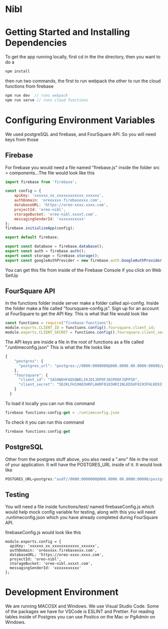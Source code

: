# Nibl
# Getting Started and Installing Dependencies


To get the app running locally, first cd in the the directory, then you want to do a

```javascript
npm install
```
then run two commands, the first to run webpack the other to run the cloud functions from firebase

```javascript
npm run dev  // runs webpack
npm run serve // runs cloud functions
```


# Configuring Environment Variables
We used postgreSQL and firebase, and FourSquare API. So you will need keys from those


## Firebase
For firebase you would need a file named "firebase.js" inside the folder src > components...The file would look like this



```javascript
import firebase from 'firebase';

const config = {
	apiKey: 'xxxxxx_xx_xxxxxxxxxxxx_xxxxxx',
	authDomain: 'oreoxxxx.firebasexxx.com',
	databaseURL: 'https://oreo-xxxx.xxxx.com',
	projectId: 'oreo-nibl',
	storageBucket: 'oreo-nibl.xxxxt.com',
	messagingSenderId: 'xxxxxxxxxxx'
};
firebase.initializeApp(config);

export default firebase;

export const database = firebase.database();
export const auth = firebase.auth();
export const storage = firebase.storage();
export const googleAuthProvider = new firebase.auth.GoogleAuthProvider();

```


You can get this file from inside of the Firebase Console if you click on Web SetUp


## FourSquare API


In the functions folder inside server make a folder called api-config. Inside the folder make a file called "foursquare-config.js". Sign up for an account at FourSquare to get the API Key. This is what that file would look like



```javascript
const functions = require("firebase-functions");
module.exports.CLIENT_ID = functions.config().foursquare.client_id;
module.exports.CLIENT_SECRET = functions.config().foursquare.client_secret;
```


The API keys are inside a file in the root of functions as a file called ".runtimeconfig.json" This is what the file looks like



```javascript
{
    "postgres": {
      "postgres_url": "postgres://0000:0000000@000.0000.00.0000:00000/postgres"
    },
    "foursquare": {
      "client_id": "IASOWEHFAOSQWELIKJOIJDPOFJASPDOFJQPPSD",
      "client_secret": "5DJKLFH19083HRFLAHDF9103HRI1NLKDSUF0193FHLKDSSTES0PZ"
    }
  }
```


To load it locally you can run this command

```javascript
firebase functions:config:get > .runtimeconfig.json
```


To check it you can run this command

```javascript
firebase functions:config:get
```
## PostgreSQL


Other from the postgres stuff above, you also need a ".env" file in the root of your application. It will have the POSTGRES_URL inside of it. It would look like

```javascript
POSTGRES_URL=postgres:"asdf//0000:0000000@000.0000.00.0000:00000/postgres"
```


## Testing

You will need a file inside functions/test/ named firebaseConfig.js which would help mock config variable for testing, along with this you will need .runtimeconfig.json which you have already completed during FourSquare API.

firebaseConfig.js would look like this
```
module.exports.config = {
  apiKey: 'xxxxxx_xx_xxxxxxxxxxxx_xxxxxx',
  authDomain: 'oreoxxxx.firebasexxx.com',
  databaseURL: 'https://oreo-xxxx.xxxx.com',
  projectId: 'oreo-nibl',
  storageBucket: 'oreo-nibl.xxxxt.com',
  messagingSenderId: 'xxxxxxxxxxx'
};
```


# Development Environment
We are running MACOSX and Windows. We use Visual Studio Code. Some of the packages we have for VSCode is ESLINT and Prettier.  For reading tables inside of Postgres you can use Postico on the Mac or PgAdmin on Windows.






















